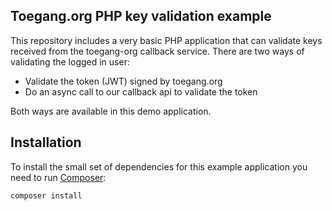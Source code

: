 ## Toegang.org PHP key validation example ##

This repository includes a very basic PHP application that can validate keys received from the toegang-org callback service.
There are two ways of validating the logged in user:
* Validate the token (JWT) signed by toegang.org
* Do an async call to our callback api to validate the token

Both ways are available in this demo application.

## Installation
To install the small set of dependencies for this example application you need to run [Composer](https://getcomposer.org/):

```composer install```

